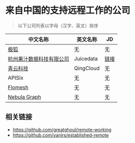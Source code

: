 # 来自中国的支持远程工作的公司

> 以下公司列表以字母（汉字、英文）排序

| 中文名称 | 英文名称 | JD |
|---|---|---|
| [极狐](https://about.gitlab.cn/) | 无 | 无 |
| [杭州果汁数据科技有限公司](https://juicefs.com/) | Juicedata | [链接](https://github.com/juicedata/we-are-hiring) |
| [青云科技](https://www.qingcloud.com/) | QingCloud | 无 |
| APISix | 无 | 无 |
| [Flomesh](https://flomesh.cn/) | 无 | 无 |
| [Nebula Graph](https://nebula-graph.com.cn/) | 无 | 无 |

## 相关链接

* https://github.com/greatghoul/remote-working
* https://github.com/yanirs/established-remote
